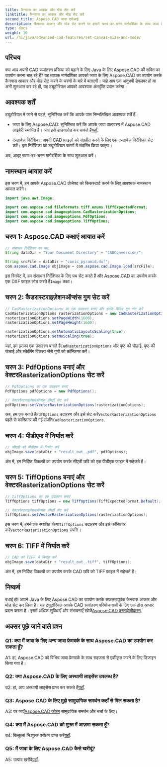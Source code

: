```yaml
---
title: कैनवास का आकार और मोड सेट करें
linktitle: कैनवास का आकार और मोड सेट करें
second_title: Aspose.CAD जावा एपीआई
description: कैनवास आकार और मोड सेट करने पर हमारी चरण-दर-चरण मार्गदर्शिका के साथ जावा के लिए Aspose.CAD की शक्ति का अन्वेषण करें। CAD फ़ाइलों को आसानी से पीडीएफ और टीआईएफएफ प्रारूपों में परिवर्तित करें।
type: docs
weight: 16
url: /hi/java/advanced-cad-features/set-canvas-size-and-mode/
---
```

## परिचय

क्या आप अपनी CAD रूपांतरण प्रक्रिया को बढ़ाने के लिए Java के लिए Aspose.CAD की शक्ति का उपयोग करना चाह रहे हैं? यह व्यापक मार्गदर्शिका आपको जावा के लिए Aspose.CAD का उपयोग करके कैनवास आकार और मोड सेट करने के चरणों के बारे में बताएगी। चाहे आप एक अनुभवी डेवलपर हों या अभी शुरुआत कर रहे हों, यह ट्यूटोरियल आपको आवश्यक अंतर्दृष्टि प्रदान करेगा।

## आवश्यक शर्तें

ट्यूटोरियल में जाने से पहले, सुनिश्चित करें कि आपके पास निम्नलिखित आवश्यक शर्तें हैं:

-  जावा के लिए Aspose.CAD: सुनिश्चित करें कि आपके जावा वातावरण में Aspose.CAD लाइब्रेरी स्थापित है। आप इसे डाउनलोड कर सकते हैं[यहाँ](https://releases.aspose.com/cad/java/).

- दस्तावेज़ निर्देशिका: अपनी CAD फ़ाइलों को संग्रहीत करने के लिए एक दस्तावेज़ निर्देशिका सेट करें। इस निर्देशिका को ट्यूटोरियल चरणों में संदर्भित किया जाएगा।

अब, आइए चरण-दर-चरण मार्गदर्शिका के साथ शुरुआत करें।

## नामस्थान आयात करें

इस चरण में, हम आपके Aspose.CAD प्रोजेक्ट को किकस्टार्ट करने के लिए आवश्यक नामस्थान आयात करेंगे।
```java
import java.awt.Image;

import com.aspose.cad.fileformats.tiff.enums.TiffExpectedFormat;
import com.aspose.cad.imageoptions.CadRasterizationOptions;
import com.aspose.cad.imageoptions.PdfOptions;
import com.aspose.cad.imageoptions.TiffOptions;
```

## चरण 1: Aspose.CAD कक्षाएं आयात करें

```java
// संसाधन निर्देशिका का पथ.
String dataDir = "Your Document Directory" + "CADConversion/";

String srcFile = dataDir + "conic_pyramid.dxf";
com.aspose.cad.Image objImage = com.aspose.cad.Image.load(srcFile);
```

 इस स्निपेट में, हम संसाधन निर्देशिका के लिए पथ सेट करते हैं और Aspose.CAD का उपयोग करके एक DXF फ़ाइल लोड करते हैं`Image` कक्षा।

## चरण 2: कैडरास्टराइज़ेशनऑप्शंस गुण सेट करें

```java
// CadRasterizationOptions का एक उदाहरण बनाएं और इसके विभिन्न गुण सेट करें
CadRasterizationOptions rasterizationOptions = new CadRasterizationOptions();
rasterizationOptions.setPageWidth(1600);
rasterizationOptions.setPageHeight(1600);

rasterizationOptions.setAutomaticLayoutsScaling(true);
rasterizationOptions.setNoScaling(true);
```

 यहां, हम इसका एक उदाहरण बनाते हैं`CadRasterizationOptions` और पृष्ठ की चौड़ाई, पृष्ठ की ऊंचाई और स्केलिंग विकल्प जैसे गुणों को कॉन्फ़िगर करें।

## चरण 3: PdfOptions बनाएं और वेक्टरRasterizationOptions सेट करें

```java
// PdfOptions का एक उदाहरण बनाएं
PdfOptions pdfOptions = new PdfOptions();

// वेक्टररैस्टराइज़ेशनऑप्शंस प्रॉपर्टी सेट करें
pdfOptions.setVectorRasterizationOptions(rasterizationOptions);
```

 अब, हम एक बनाते हैं`PdfOptions` उदाहरण और इसे सेट करें`VectorRasterizationOptions` पहले से कॉन्फ़िगर की गई संपत्ति`CadRasterizationOptions`.

## चरण 4: पीडीएफ में निर्यात करें

```java
// सीएडी को पीडीएफ में निर्यात करें
objImage.save(dataDir + "result_out_.pdf", pdfOptions);
```

अंत में, हम निर्दिष्ट विकल्पों का उपयोग करके सीएडी छवि को एक पीडीएफ फ़ाइल में सहेजते हैं।

## चरण 5: TiffOptions बनाएं और वेक्टरRasterizationOptions सेट करें

```java
// TiffOptions का एक उदाहरण बनाएं
TiffOptions tiffOptions = new TiffOptions(TiffExpectedFormat.Default);

// वेक्टररैस्टराइज़ेशनऑप्शंस प्रॉपर्टी सेट करें
tiffOptions.setVectorRasterizationOptions(rasterizationOptions);
```

इस चरण में, हमने एक स्थापित किया`TiffOptions` उदाहरण और इसे कॉन्फ़िगर करें`VectorRasterizationOptions` संपत्ति।

## चरण 6: TIFF में निर्यात करें

```java
// CAD को TIFF में निर्यात करें
objImage.save(dataDir + "result_out_.tiff", tiffOptions);
```

अंत में, हम निर्दिष्ट विकल्पों का उपयोग करके CAD छवि को TIFF फ़ाइल में सहेजते हैं।

## निष्कर्ष

 बधाई हो! आपने Java के लिए Aspose.CAD का उपयोग करके सफलतापूर्वक कैनवास आकार और मोड सेट कर लिया है। यह ट्यूटोरियल आपके CAD रूपांतरण परियोजनाओं के लिए एक ठोस आधार प्रदान करता है। इसमें अधिक सुविधाएँ और संभावनाएँ खोजें[Aspose.CAD दस्तावेज़ीकरण](https://reference.aspose.com/cad/java/).

## अक्सर पूछे जाने वाले प्रश्न

### Q1: क्या मैं जावा के लिए अन्य जावा फ्रेमवर्क के साथ Aspose.CAD का उपयोग कर सकता हूँ?

A1: हां, Aspose.CAD को विभिन्न जावा फ्रेमवर्क के साथ सहजता से एकीकृत करने के लिए डिज़ाइन किया गया है।

### Q2: क्या Aspose.CAD के लिए अस्थायी लाइसेंस उपलब्ध है?

 उ2: हां, आप अस्थायी लाइसेंस प्राप्त कर सकते हैं[यहाँ](https://purchase.aspose.com/temporary-license/).

### Q3: Aspose.CAD के लिए मुझे सामुदायिक समर्थन कहाँ से मिल सकता है?

 A3: पर जाएँ[Aspose.CAD फोरम](https://forum.aspose.com/c/cad/19) सामुदायिक समर्थन और चर्चा के लिए।

### Q4: क्या मैं Aspose.CAD को मुफ़्त में आज़मा सकता हूँ?

 उ4: बिल्कुल! निःशुल्क परीक्षण प्राप्त करें[यहाँ](https://releases.aspose.com/).

### Q5: मैं जावा के लिए Aspose.CAD कैसे खरीदूं?

 A5: उत्पाद खरीदें[यहाँ](https://purchase.aspose.com/buy).